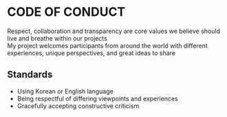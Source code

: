 # CODE OF CONDUCT

Respect, collaboration and transparency are core values we believe should live and breathe within our projects<br>
My project welcomes participants from around the world with different experiences, unique perspectives, and great ideas to share

## Standards

- Using Korean or English language
- Being respectful of differing viewpoints and experiences
- Gracefully accepting constructive criticism
